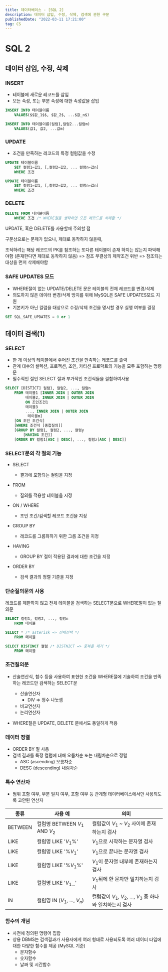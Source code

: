 ```yaml
---
title: 데이터베이스 - [SQL 2]
description: 데이터 삽입, 수정, 삭제, 검색에 관한 구문
publishedDate: "2022-03-11 17:21:00"
tag: CS
---
```


# SQL 2

## 데이터 삽입, 수정, 삭제

### INSERT

- 테이블에 새로운 레코드를 삽입
- 모든 속성, 또는 부분 속성에 대한 속성값을 삽입

```sql
INSERT INTO 테이블이름
    VALUES($$값_1$$, $값_2$, ...$값_n$)
```

```sql
INSERT INTO 테이블이름(컬럼1,컬럼2...컬럼m)
    VALUES(값1, 값2, ...값m)
```

### UPDATE

- 조건을 만족하는 레코드의 특정 컬럼값을 수정

```sql
UPDATE 테이블이름
    SET 컬럼1=값1, [,컬럼2=값2, ... 컬럼n=값n]
    WHERE 조건
```

```sql
UPDATE 테이블이름
    SET 컬럼1=값1, [,컬럼2=값2, ... 컬럼n=값n]
    WHERE 조건
```

### DELETE

```sql
DELETE FROM 테이블이름
    WHERE 조건 /* WHERE절을 생략하면 모든 레코드를 삭제함 */
```

UPDATE, 혹은 DELETE를 사용할때 주의할 점

구문상으로는 문제가 없으나, 제대로 동작하지 않을때,

조작하려는 해당 레코드의 PK를 참조하는 또다른 테이블이 존재 하지는 않는지 파악해야함 (존재한다면 제대로 동작하지 않음) => 참조 무결성의 제약조건 위반 => 참조되는 대상을 먼저 삭제해야함

### SAFE UPDATES 모드

- WHERE절이 없는 UPDATE/DELETE 문은 테이블의 전체 레코드를 변경/삭제
- 의도하지 않은 데이터 변경/삭제 방지를 위해 MySQL은 SAFE UPDATES모드 지원
- 기본키가 아닌 컬럼을 대상으로 수정/삭제 조건을 명시할 경우 실행 여부를 결정

```sql
SET SQL_SAFE_UPDATES = 0 or 1
```

## 데이터 검색(1)

### SELECT

- 한 개 이상의 테이블에서 주어진 조건을 만족하는 레코드를 출력
- 관계 대수의 셀렉션, 프로젝션, 조인, 카티션 프로덕트의 기능을 모두 포함하는 명령문
- 필수적인 절인 SELECT 절과 부가적인 조건식들을 결합하여사용

```sql
SELECT [DISTICT] 컬럼1, 컬럼2, ..., 컬럼n
    FROM 테이블1 [INNER JOIN | OUTER JOIN
         테이블2, INNER JOIN | OUTER JOIN
         ON 조인조건1
         테이블3
         ..., INNER JOIN | OUTER JOIN
          테이블m]
    [ON 조인 조건식]
    [WHERE 조건식 [중첩질의]]
    [GROUP BY 컬럼1, 컬럼2, ..., 컬럼y
        [HAVING 조건]]
    [ORDER BY 컬럼1[ASC | DESC], ..., 컬럼z[ASC | DESC]]
```

### SELECT문의 각 절의 기능

- SELECT

  - 결과에 포함되는 컬럼을 지정

- FROM

  - 질의를 적용할 테이블을 지정

- ON / WHERE

  - 조인 조건/검색할 레코드 조건을 지정

- GROUP BY

  - 레코드를 그룹화하기 위한 그룹 조건을 지정

- HAVING

  - GROUP BY 절이 적용된 결과에 대한 조건을 지정

- ORDER BY
  - 검색 결과의 정렬 기준을 지정

### 단순질의문의 사용

레코드를 제한하지 않고 전체 테이블을 검색하는 SELECT문으로 WHERE절이 없는 질의문

```sql
SELECT 컬럼1, 컬럼2, ..., 컬럼n
    FROM 테이블
```

```sql
SELECT * /* asterisk => 전체선택 */
    FROM 테이블
```

```sql
SELECT DISTINCT 컬럼 /* DISTNICT => 중복을 제거 */
    FROM 테이블
```

### 조건질의문

- 산술연산식, 함수 등을 사용하여 표현한 조건을 WHERE절에 기술하여 조건을 만족하는 레코드만 검색하는 SELECT문

  - 산술연산자
    - DIV => 정수 나눗셈
  - 비교연산자
  - 논리연산자

- WHERE절은 UPDATE, DELETE 문에서도 동일하게 적용

### 데이터 정렬

- ORDER BY 절 사용
- 검색 결과를 특정 컬럼에 대해 오름차순 또는 내림차순으로 정렬
  - ASC (ascending) 오름차순
  - DESC (descending) 내림차순

### 특수 연산자

- 범위 포함 여부, 부분 일치 여부, 포함 여부 등 관계형 데이터베이스에서만 사용되도록 고안된 연산자

| 종류    | 사용 예                        | 의미                                                        |
| ------- | ------------------------------ | ----------------------------------------------------------- |
| BETWEEN | 컬럼명 BETWEEN $V_1$ AND $V_2$ | 컬럼값이 $V_1$ ~ $V_2$ 사이에 존재하는지 검사               |
| LIKE    | 컬럼명 LIKE '$V_1$%'           | $V_1$으로 시작하는 문자열 검사                              |
| LIKE    | 컬럼명 LIKE '%$V_1$'           | $V_1$으로 끝나는 문자열 검사                                |
| LIKE    | 컬럼명 LIKE '%$V_1$%'          | $V_1$이 문자열 내부에 존재하는지 검사                       |
| LIKE    | 컬럼명 LIKE '$V_{1...}$'       | $V_1$뒤에 한 문자만 일치하는지 검사                         |
| IN      | 컬럼명 IN ($V_1$, ..., $V_n$)  | 컬럼값이 $V_1$, $V_2$, ..., $V_3$ 중 하나와 일치하는지 검사 |

### 함수의 개념

- 사전에 정의된 명령어 집합
- 상용 DBMS는 검색결과가 사용자에게 여러 형태로 사용되도록 여러 데이터 타입에 대한 다양한 함수를 제공 (MySQL 기준)
  - 문자함수
  - 숫자함수
  - 날짜 및 시간함수
